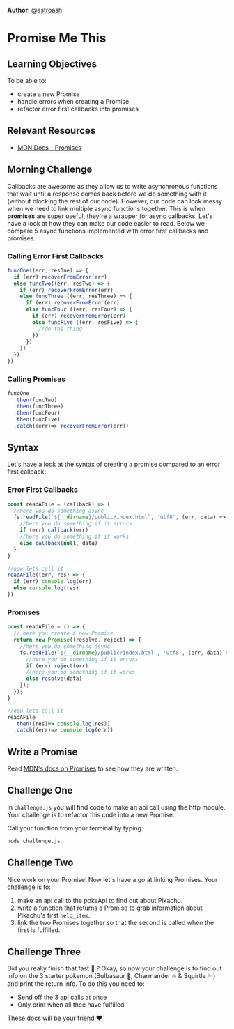 **Author**: [@astroash](https://github.com/astroash) 

# Promise Me This

## Learning Objectives
To be able to:
- create a new Promise
- handle errors when creating a Promise
- refactor error first callbacks into promises

## Relevant Resources
- [MDN Docs - Promises]( https://developer.mozilla.org/en-US/docs/Web/JavaScript/Reference/Global_Objects/Promise)

## Morning Challenge

Callbacks are awesome as they allow us to write asynchronous functions that wait until a response comes back before we do something with it (without blocking the rest of our code). However, our code can look messy when we need to link multiple async functions together. This is when **promises** are super useful, they're a wrapper for async callbacks. Let's have a look at how they can make our code easier to read. Below we compare 5 async functions implemented with error first callbacks and promises.

### Calling Error First Callbacks
```js
funcOne((err, resOne) => {
  if (err) recoverFromError(err)
  else funcTwo((err, resTwo) => {
    if (err) recoverFromError(err)
    else funcThree ((err, resThree) => {
      if (err) recoverFromError(err)
      else funcFour ((err, resFour) => {
        if (err) recoverFromError(err)
        else funcFive ((err, resFive) => {
          //do the thing
        })
      })
    })
  })
})
```
### Calling Promises
```js
funcOne
  .then(funcTwo)
  .then(funcThree)
  .then(funcFour)
  .then(funcFive)
  .catch((err)=> recoverFromError(err))
```

## Syntax
Let's have a look at the syntax of creating a promise compared to an error first callback:

### Error First Callbacks
```js
const readAFile = (callback) => {
  //here you do something async
  fs.readFile(`${__dirname}/public/index.html`, 'utf8', (err, data) => {
    //here you do something if it errors
    if (err) callback(err)
    //here you do something if it works
    else callback(null, data)
  }
}

//now lets call it
readAFile((err, res) => {
  if (err) console.log(err)
  else console.log(res)
})
```

### Promises
```js
const readAFile = () => {
  // here you create a new Promise
  return new Promise((resolve, reject) => {
    //here you do something async
    fs.readFile(`${__dirname}/public/index.html`, 'utf8', (err, data) => {
      //here you do something if it errors
      if (err) reject(err)
      //here you do something if it works
      else resolve(data)
    });
  });
}

//now lets call it
readAFile
  .then((res)=> console.log(res))
  .catch((err)=> console.log(err))
```
## Write a Promise
Read [MDN's docs on Promises]( https://developer.mozilla.org/en-US/docs/Web/JavaScript/Reference/Global_Objects/Promise#Creating_a_Promise) to see how they are written.

## Challenge One
In `challenge.js` you will find code to make an api call using the http module. Your challenge is to refactor this code into a new Promise.

Call your function from your terminal by typing:
```bash
node challenge.js
```

## Challenge Two
Nice work on your Promise! Now let's have a go at linking Promises. Your challenge is to:
1. make an api call to the pokeApi to find out about Pikachu.
2. write a function that returns a Promise to grab information about Pikachu's first `held_item`.
3. link the two Promises together so that the second is called when the first is fulfilled.

## Challenge Three
Did you really finish that fast :dash: ? Okay, so now your challenge is to find out info on the 3 starter pokemon (Bulbasaur :leaves:, Charmander :fire: & Squirtle :sweat_drops: ) and print the return info. To do this you need to:
- Send off the 3 api calls at once
- Only print when all thee have fulfilled.

[These docs](https://developer.mozilla.org/en-US/docs/Web/JavaScript/Reference/Global_Objects/Promise/all) will be your friend :heart:
